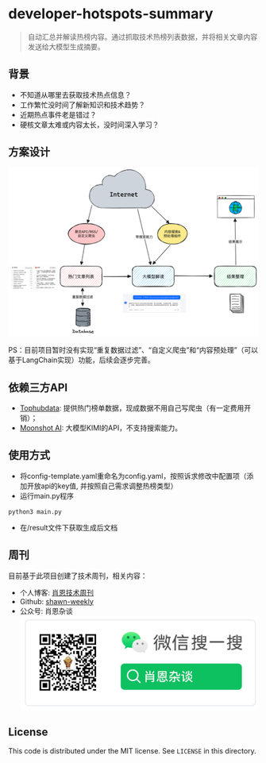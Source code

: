 # developer-hotspots-summary
> 自动汇总并解读热榜内容。通过抓取技术热榜列表数据，并将相关文章内容发送给大模型生成摘要。

## 背景
- 不知道从哪里去获取技术热点信息？
- 工作繁忙没时间了解新知识和技术趋势？
- 近期热点事件老是错过？
- 硬核文章太难或内容太长，没时间深入学习？

## 方案设计 
![方案设计](./picture/image.png)

PS：目前项目暂时没有实现“重复数据过滤”、“自定义爬虫”和“内容预处理”（可以基于LangChain实现）功能，后续会逐步完善。

## 依赖三方API
- [Tophubdata](https://www.tophubdata.com/): 提供热门榜单数据，现成数据不用自己写爬虫（有一定费用开销）；
- [Moonshot AI](https://platform.moonshot.cn/): 大模型KIMI的API，不支持搜索能力。

## 使用方式
- 将config-template.yaml重命名为config.yaml，按照诉求修改中配置项（添加开放api的key值, 并按照自己需求调整热榜类型）
- 运行main.py程序
```
python3 main.py
```
- 在/result文件下获取生成后文档    

## 周刊
目前基于此项目创建了技术周刊，相关内容：
- 个人博客: [肖恩技术周刊](https://www.shawnxie.top/categories/tf-weekly)
- Github: [shawn-weekly](https://github.com/Xiaoxie1994/shawn-weekly)
- 公众号: 肖恩杂谈
![公众号二维码](./picture/image-1.png)

License
---

This code is distributed under the MIT license. See `LICENSE` in this directory.